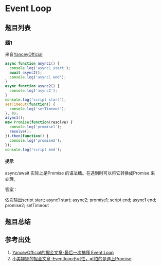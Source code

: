 # Event Loop

## 题目列表

### 题1

来自[YanceyOfficial]

```js
async function async1() {
  console.log('async1 start');
  await async2();
  console.log('async1 end');
}
async function async2() {
  console.log('async2');
}
console.log('script start');
setTimeout(function() {
  console.log('setTimeout');
}, 0);
async1();
new Promise(function(resolve) {
  console.log('promise1');
  resolve();
}).then(function() {
  console.log('promise2');
});
console.log('script end');
```

#### 提示

async/await 实际上是Promise 的语法糖。在遇到时可以将它转换成Promise 来处理。

答案：

依次输出script start; async1 start; async2; promise1; script end; async1 end; promise2; setTimeout

## 题目总结

## 参考出处

1. [YanceyOfficial的掘金文章-最后一次搞懂 Event Loop][YanceyOfficial]
2. [小美娜娜的掘金文章-Eventloop不可怕，可怕的是遇上Promise][小美娜娜]

[YanceyOfficial]:https://juejin.im/post/5cbc0a9cf265da03b11f3505
[小美娜娜]:https://juejin.im/post/5c9a43175188252d876e5903
